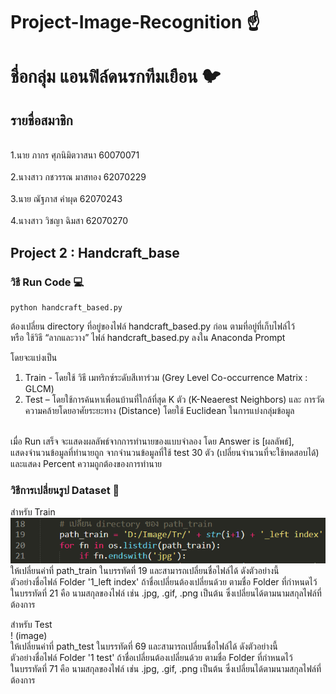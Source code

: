 # Project-Image-Recognition &#9757;
# ชื่อกลุ่ม แอนฟิล์ดนรกทีมเยือน &#128038;
## รายชื่อสมาชิก<br>
  <br>1.นาย ภากร ศุภนิมิตวาสนา 60070071<br />
  <br>2.นางสาว กชวรรณ  มาสทอง 62070229<br />
  <br>3.นาย ณัฐภาส คำผุด 62070243<br />
  <br>4.นางสาว วิชญา  ฉิมสา 62070270<br />
  
## Project 2 : Handcraft_base
### วิธี Run Code &#128187;	
```
python handcraft_based.py
```

ต้องเปลี่ยน directory ที่อยู่ของไฟล์ handcraft_based.py ก่อน ตามที่อยู่ที่เก็บไฟล์ไว้ <br />
หรือ ใช้วิธี “ลากและวาง” ไฟล์ handcraft_based.py ลงใน Anaconda Prompt <br />

โดยจะแบ่งเป็น <br />
  1. Train - โดยใช้ วิธี เมทริกซ์ระดับสีเทาร่วม (Grey Level Co-occurrence Matrix : GLCM) <br />
  2. Test – โดยใช้การค้นหาเพื่อนบ้านที่ใกล้ที่สุด K ตัว (K-Neaerest Neighbors) และ การวัดความคล้ายโดยอาศัยระยะทาง (Distance) โดยใช้ Euclidean ในการแบ่งกลุ่มข้อมูล <br />
<br>
เมื่อ Run เสร็จ จะแสดงผลลัพธ์จากการทำนายของแบบจำลอง โดย Answer is [ผลลัพธ์], <br />
แสดงจำนวนข้อมูลที่ทำนายถูก จากจำนวนข้อมูลที่ใช้ test 30 ตัว (เปลี่ยนจำนวนที่จะใช้ทดสอบได้) <br />
และแสดง Percent ความถูกต้องของการทำนาย <br />

### วิธีการเปลี่ยนรูป Dataset &#128190;
สำหรับ Train <br />
![path_train](https://github.com/Witchaya270/Project-Image-Recognition/blob/main/Image%20for%20README/%E0%B9%80%E0%B8%9B%E0%B8%A5%E0%B8%B5%E0%B9%88%E0%B8%A2%E0%B8%99%20path_train.png?raw=true) <br />
ให้เปลี่ยนค่าที่ path_train ในบรรทัดที่ 19 และสามารถเปลี่ยนชื่อไฟล์ได้ ดังตัวอย่างนี้ <br />
ตัวอย่างชื่อไฟล์ Folder '1_left index' ถ้าชื่อเปลี่ยนต้องเปลี่ยนด้วย ตามชื่อ Folder ที่กำหนดไว้ <br />
ในบรรทัดที่ 21 คือ นามสกุลของไฟล์ เช่น .jpg, .gif, .png เป็นต้น ซึ่งเปลี่ยนได้ตามนามสกุลไฟล์ที่ต้องการ <br />

สำหรับ Test <br />
! (image) <br />
ให้เปลี่ยนค่าที่ path_test ในบรรทัดที่ 69 และสามารถเปลี่ยนชื่อไฟล์ได้ ดังตัวอย่างนี้ <br />
ตัวอย่างชื่อไฟล์ Folder '1 test' ถ้าชื่อเปลี่ยนต้องเปลี่ยนด้วย ตามชื่อ Folder ที่กำหนดไว้ <br />
ในบรรทัดที่ 71 คือ นามสกุลของไฟล์ เช่น .jpg, .gif, .png เป็นต้น ซึ่งเปลี่ยนได้ตามนามสกุลไฟล์ที่ต้องการ <br />

